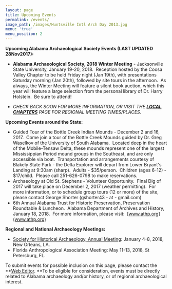 ```yaml
---
layout: page
title: Upcoming Events
permalink: /events/
image_path: /images/Huntsville Intl Arch Day 2013.jpg
menu: 'true'
menu_position: 2
---
```



**Upcoming Alabama Archaeological Society Events (LAST UPDATED 28Nov2017):**

* **Alabama Archaeological Society, 2018 Winter Meeting** - Jacksonville State University, January 19-20, 2018.&nbsp; Reception hosted by the Coosa Valley Chapter to be held Friday night (Jan 19th), with presentations Saturday morning (Jan 20th), followed by site tours in the afternoon.&nbsp; As always, the Winter Meeting will feature a silent book auction, which this year will feature a large selection from the personal library of Dr. Harry Holstein.&nbsp; Be sure to attend!

* *CHECK BACK SOON FOR MORE INFORMATION, OR VISIT THE [**LOCAL CHAPTERS**](https://alabamaarchaeology.org/local-chapters/) PAGE FOR REGIONAL MEETING TIMES/PLACES*.

**Upcoming Events around the State:**

* Guided Tour of the Bottle Creek Indian Mounds - December 2 and 16, 2017.&nbsp; Come join a tour of the Bottle Creek Mounds guided by Dr. Greg Waselkov of the University of South Alabama.&nbsp; Located deep in the heart of the Mobile-Tensaw Delta, these mounds represent one of the largest Mississippian Period mound groups in the Southeast, and are only accessible via boat.&nbsp; Transportation and arrangements courtesy of Blakely State Park - the Delta Explorer will depart from Lower Bryant's Landing at 9:30am (sharp).&nbsp; Adults - $35/person.&nbsp; Children (ages 6-12) - $17/child.&nbsp; Please call 251-626-0798 to make reservations.
* Archaeology at Old St. Stephens - Volunteer Opportunity.&nbsp; Final Dig of 2017 will take place on December 2, 2017 (weather permitting).&nbsp; For more information, or to schedule group tours (12 or more) of the site, please contact George Shorter (gshorter43 - at - gmail.com)
* 6th Annual Alabama Trust for Historic Preservation, Preservation Roundtable & Luncheon.&nbsp; Alabama Department of Archives and History, January 18, 2018.&nbsp; For more information, please visit:&nbsp; [www.athp.org](www.athp.org)

**Regional and National Archaeology Meetings:**

* [Society for Historical Archaeology, Annual Meeting](https://sha.org/conferences/): January 4-8, 2018, New Orleans, LA.
* Florida Anthropological Association Meeting: May 11-13, 2018, St Petersburg, FL.

To submit events for possible inclusion on this page, please contact the **[Web Editor](javascript:void(location.href='mailto:'+String.fromCharCode(115,105,112,101,115,46,101,114,105,99,64,103,109,97,105,108,46,99,111,109))).&nbsp;**To be eligible for consideration, events must be directly related to Alabama archaeology and/or history, or of regional archaeological interest.